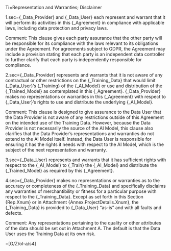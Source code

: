 Ti=Representation and Warranties; Disclaimer

1.sec={_Data_Provider} and {_Data_User} each represent and warrant that it will perform its activities in this {_Agreement} in compliance with applicable laws, including data protection and privacy laws.

Comment: This clause gives each party assurance that the other party will be responsible for its compliance with the laws relevant to its obligations under the Agreement. For agreements subject to GDPR, the Agreement may include a provision stating that each party is an independent data controller to further clarify that each party is independently responsible for compliance.

2.sec={_Data_Provider} represents and warrants that it is not aware of any contractual or other restrictions on the {_Training_Data} that would limit {_Data_User}’s {_Training} of the {_AI_Model} or use and distribution of the {_Trained_Model} as contemplated in this {_Agreement}. {_Data_Provider} makes no representations or warranties in this {_Agreement} with respect to {_Data_User}’s rights to use and distribute the underlying {_AI_Model}.

Comment: This clause is designed to give assurance to the Data User that the Data Provider is not aware of any restrictions outside of this Agreement on the intended use of the Training Data. However, because the Data Provider is not necessarily the source of the AI Model, this clause also clarifies that the Data Provider’s representations and warranties do not extend to the AI Model itself. Instead, the Data User is responsible for ensuring it has the rights it needs with respect to the AI Model, which is the subject of the next representation and warranty.

3.sec={_Data_User} represents and warrants that it has sufficient rights with respect to the {_AI_Model} to {_Train} the {_AI_Model} and distribute the {_Trained_Model} as required by this {_Agreement}.

4.sec={_Data_Provider} makes no representations or warranties as to the accuracy or completeness of the {_Training_Data} and specifically disclaims any warranties of merchantibility or fitness for a particular purpose with respect to the {_Training_Data}. Except as set forth in this Section {Rep.Xnum} or in Attachment {Annex.ProjectDetails.Xnum}, the {_Training_Data} is provided to {_Data_User} “as-is” and with all faults and defects.

Comment: Any representations pertaining to the quality or other attributes of the data should be set out in Attachment A. The default is that the Data User uses the Training Data at its own risk.

=[G/Z/ol-a/s4]
